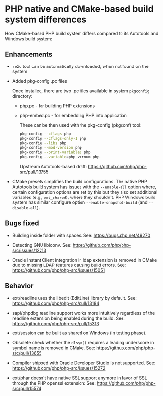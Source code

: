 # PHP native and CMake-based build system differences

How CMake-based PHP build system differs compared to its Autotools and Windows
build system:

## Enhancements

* `re2c` tool can be automatically downloaded, when not found on the system

* Added pkg-config .pc files

  Once installed, there are two .pc files available in system `pkgconfig`
  directory:

  * php.pc - for building PHP extensions
  * php-embed.pc - for embedding PHP into application

    These can be then used with the pkg-config (pkgconf) tool:

    ```sh
    pkg-config --cflags php
    pkg-config --cflags-only-I php
    pkg-config --libs php
    pkg-config --mod-version php
    pkg-config --print-variables php
    pkg-config --variable=php_vernum php
    ```

    Upstream Autotools-based draft: https://github.com/php/php-src/pull/13755

* CMake presets simplifies the build configurations. The native PHP Autotools
  build system has issues with the `--enable-all` option where, certain
  configuration options are set by this but they also set additional variables
  (e.g., `ext_shared`), where they shouldn't. PHP Windows build system has
  similar configure option `--enable-snapshot-build` (and `--disable-all`).

## Bugs fixed

* Building inside folder with spaces.
  See: https://bugs.php.net/49270

* Detecting GNU libiconv.
  See: https://github.com/php/php-src/issues/12213

* Oracle Instant Client integration in ldap extension is removed in CMake due to
  missing LDAP features causing build errors.
  See: https://github.com/php/php-src/issues/15051

## Behavior

* ext/readline uses the libedit (EditLine) library by default.
  See: https://github.com/php/php-src/pull/13184

* sapi/phpdbg readline support works more intuitively regardless of the readline
  extension being enabled during the build.
  See: https://github.com/php/php-src/pull/15313

* ext/session can be built as shared on Windows (in testing phase).

* Obsolete check whether the `dlsym()` requires a leading underscore in symbol
  name is removed in CMake.
  See: https://github.com/php/php-src/pull/13655

* Compiler shipped with Oracle Developer Studio is not supported.
  See: https://github.com/php/php-src/issues/15272

* ext/phar doesn't have native SSL support anymore in favor of SSL through the
  PHP openssl extension:
  See: https://github.com/php/php-src/pull/15574
